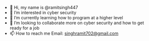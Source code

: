 - 👋 Hi, my name is @ramitsingh447
- 👀 I’m interested in cyber security 
- 🌱 I’m currently learning how to program at a higher level
- 💞️ I’m looking to collaborate more on cyber security and how to get ready for a job
- 📫 How to reach me Email: singhramit702@gmail.com

<!---
ramitsingh447/ramitsingh447 is a ✨ special ✨ repository because its `README.md` (this file) appears on your GitHub profile.
You can click the Preview link to take a look at your changes.
--->
